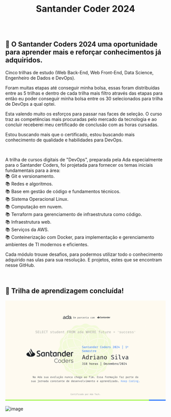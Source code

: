 <div align="center">
 
# Santander Coder 2024
 </div>
 
<br>
<br>

## 🎯 O Santander Coders 2024 uma oportunidade para aprender mais e reforçar conhecimentos já adquiridos.
<p> Cinco trilhas de estudo (Web Back-End, Web Front-End, Data Science, Engenheiro de Dados e DevOps).</p>
<p> Foram muitas etapas até conseguir minha bolsa, essas foram distribuídas entre as 5 trilhas e dentro de cada trilha mais filtro através das etapas para então eu poder conseguir minha bolsa entre os 30 selecionados para trilha de DevOps a qual optei. </p>
<p> Esta valendo muito os esforços para passar nas faces de seleção. O curso traz as competências mais procuradas pelo mercado da tecnologia e ao concluir receberei meu certificado de conclusão com as horas cursadas.</p>
Estou buscando mais que o certificado, estou buscando mais conhecimento de qualidade e habilidades para DevOps.</p>

<br>

A trilha de cursos digitais de "DevOps", preparada pela Ada especialmente para o Santander Coders, foi projetada para fornecer os temas iniciais fundamentais para a área:
<br>
 📚 Git e versionamento.<br>
 📚 Redes e algoritmos.<br>
 📚 Base em gestão de código e fundamentos técnicos.<br>
 📚 Sistema Operacional Linux.<br>
 📚 Computação em nuvem.<br>
 📚 Terraform para gerenciamento de infraestrutura como código.<br>
 📚 Infraestrutura web.<br>
 📚 Serviços da AWS.<br>
 📚 Conteinerização com Docker, para implementação e gerenciamento ambientes de TI modernos e eficientes.<br>

 Cada módulo trouxe desafios, para podermos utilizar todo o conhecimento adquirido nas ulas para sua resolução. E projetos, estes que se encontram nesse GitHub.

<br>

 ## 🚀 Trilha de aprendizagem concluída!

 ![image](https://github.com/AdrianoProfileAdsCloud/Santander-Coder-2024/blob/main/assets/FormacaoDevOpsSantanderCoders2024-1.png)

  ![image](https://github.com/AdrianoProfileAdsCloud/Santander-Coder-2024/blob/main/assets/FormacaoDevOpsSantanderCoders2024-2.png)


   
    
